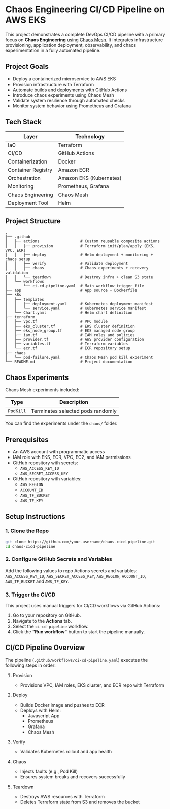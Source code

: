 # Chaos Engineering CI/CD Pipeline on AWS EKS

This project demonstrates a complete DevOps CI/CD pipeline with a primary focus on **Chaos Engineering** using [Chaos Mesh](https://chaos-mesh.org/). It integrates infrastructure provisioning, application deployment, observability, and chaos experimentation in a fully automated pipeline.

## Project Goals

- Deploy a containerized microservice to AWS EKS  
- Provision infrastructure with Terraform  
- Automate builds and deployments with GitHub Actions  
- Introduce chaos experiments using Chaos Mesh  
- Validate system resilience through automated checks  
- Monitor system behavior using Prometheus and Grafana

## Tech Stack

| Layer              | Technology              |
|-------------------|-------------------------|
| IaC               | Terraform               |
| CI/CD             | GitHub Actions          |
| Containerization  | Docker                  |
| Container Registry| Amazon ECR              |
| Orchestration     | Amazon EKS (Kubernetes) |
| Monitoring        | Prometheus, Grafana     |
| Chaos Engineering | Chaos Mesh              |
| Deployment Tool   | Helm                    |

## Project Structure

```plaintext
.
├── .github
│   ├── actions                  # Custom reusable composite actions
│   │   ├── provision            # Terraform init/plan/apply (EKS, VPC, ECR)
│   │   ├── deploy               # Helm deployment + monitoring + chaos setup
│   │   ├── verify               # Validate deployment
│   │   ├── chaos                # Chaos experiments + recovery validation
│   │   └── teardown             # Destroy infra + clean S3 state
│   └── workflows
│       └── ci-cd-pipeline.yaml  # Main workflow trigger file
├── app                          # App source + Dockerfile
├── k8s
│   ├── templates
│   │   ├── deployment.yaml      # Kubernetes deployment manifest
│   │   └── service.yaml         # Kubernetes service manifest
│   └── Chart.yaml               # Helm chart definition
├── terraform
│   ├── vpc.tf                   # VPC module
│   ├── eks_cluster.tf           # EKS cluster definition
│   ├── eks_node_group.tf        # EKS managed node group
│   ├── iam.tf                   # IAM roles and policies
│   ├── provider.tf              # AWS provider configuration
│   ├── variables.tf             # Terraform variables
│   └── ecr.tf                   # ECR repository setup
├── chaos
│   └── pod-failure.yaml         # Chaos Mesh pod kill experiment
└── README.md                    # Project documentation
```

## Chaos Experiments

Chaos Mesh experiments included:

| Type         | Description                                |
|--------------|--------------------------------------------|
| `PodKill`    | Terminates selected pods randomly          |

You can find the experiments under the `chaos/` folder.

## Prerequisites

- An AWS account with programmatic access
- IAM role with EKS, ECR, VPC, EC2, and IAM permissions
- GitHub repository with secrets:
  - `AWS_ACCESS_KEY_ID`
  - `AWS_SECRET_ACCESS_KEY`
- GitHub repository with variables:
  - `AWS_REGION`
  - `ACCOUNT_ID`
  - `AWS_TF_BUCKET`
  - `AWS_TF_KEY`

## Setup Instructions

### 1. Clone the Repo

```bash
git clone https://github.com/your-username/chaos-cicd-pipeline.git
cd chaos-cicd-pipeline
```

### 2. Configure GitHub Secrets and Variables

Add the following values to repo Actions secrets and variables: `AWS_ACCESS_KEY_ID`, `AWS_SECRET_ACCESS_KEY`, `AWS_REGION`, `ACCOUNT_ID`, `AWS_TF_BUCKET` and `AWS_TF_KEY`.

### 3. Trigger the CI/CD

This project uses manual triggers for CI/CD workflows via GitHub Actions:

1. Go to your repository on GitHub.
2. Navigate to the **Actions** tab.
3. Select the `ci-cd-pipeline` workflow.
4. Click the **"Run workflow"** button to start the pipeline manually.

## CI/CD Pipeline Overview

The pipeline (`.github/workflows/ci-cd-pipeline.yaml`) executes the following steps in order:
1. Provision
    - Provisions VPC, IAM roles, EKS cluster, and ECR repo with Terraform

2. Deploy
    - Builds Docker image and pushes to ECR
    - Deploys with Helm:
        - Javascript App
        - Prometheus
        - Grafana
        - Chaos Mesh

3. Verify
    - Validates Kubernetes rollout and app health

4. Chaos
    - Injects faults (e.g., Pod Kill)
    - Ensures system breaks and recovers successfully

5. Teardown
    - Destroys AWS resources with Terraform
    - Deletes Terraform state from S3 and removes the bucket